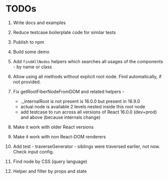 # TODOs

1. Write docs and examples
2. Reduce testcase boilerplate code for similar tests
3. Publish to npm
4. Build some demo

5. Add `findAllNodes` helpers which searches all usages of the components - by name or class
6. Allow using all methods without explicit root node. Find automatically, if not provided.

6. Fix getRootFiberNodeFromDOM and related helpers -
   - .\_internalRoot is not present is 16.0.0 but present in 16.9.0
   - actual node is available 2 levels nested inside this root node
   - add testcase to run across all versions of React 16.0.0 (dev+prod) and above (because internals change)

7. Make it work with older React versions
8. Make it work with non React-DOM renderers

9. Add test - traverseGenerator - siblings were traversed earlier, not now. Check input config.

10. Find node by CSS (query language)
11. Helper and filter by props and state